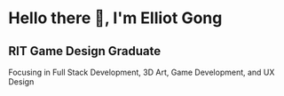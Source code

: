 # Hello there 👋, I'm Elliot Gong

## RIT Game Design Graduate

Focusing in Full Stack Development, 3D Art, Game Development, and UX Design
<!--
**TheElliotGong/TheElliotGong** is a ✨ _special_ ✨ repository because its `README.md` (this file) appears on your GitHub profile.

Skills: 
Here are some ideas to get you started:

- 🔭 I’m currently working on ...
- 🌱 I’m currently learning ...
- 👯 I’m looking to collaborate on ...
- 🤔 I’m looking for help with ...
- 💬 Ask me about ...
- 📫 How to reach me: ...
- 😄 Pronouns: ...
- ⚡ Fun fact: ...
-->
